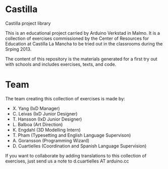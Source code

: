 Castilla
========

Castilla project library

This is an educational project carried by Arduino Verkstad in Malmo. It is a collection of exercises commissioned by the Center of Resources for Education at Castilla La Mancha to be tried out in the classrooms during the Srping 2013.

The content of this repository is the materials generated for a first try out with schools and includes exercises, texts, and code.

Team
====

The team creating this collection of exercises is made by:

- X. Yang (IxD Manager)
- C. Leivas (IxD Junior Designer)
- T. Hansson (IxD Junior Designer)
- L. Balboa (Art Direction)
- K. Engdahl (3D Modelling Intern)
- T. Pham (Typesetting and English Language Supervison)
- A. Goransson (Programming Wizard)
- D. Cuartielles (Coordination and Spanish Language Supervision)

If you want to collaborate by adding translations to this collection of exercises, just send us a note to d.cuartielles AT arduino.cc
